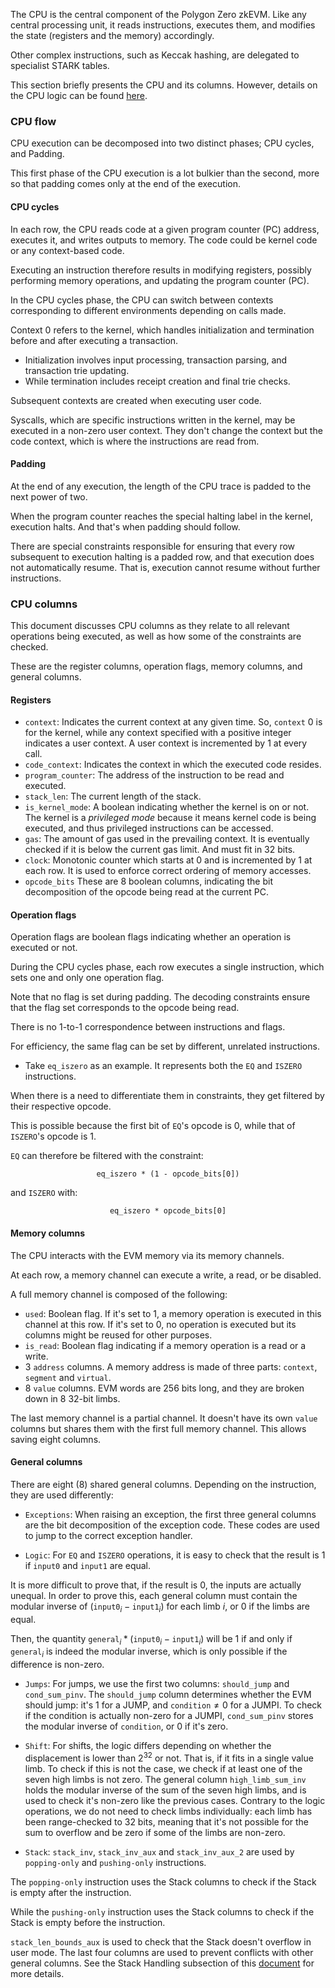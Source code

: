 The CPU is the central component of the Polygon Zero zkEVM. Like any central processing unit, it reads instructions, executes them, and modifies the state (registers and the memory) accordingly. 

Other complex instructions, such as Keccak hashing, are delegated to specialist STARK tables. 

This section briefly presents the CPU and its columns. However, details on the CPU logic can be found [here](https://github.com/0xPolygonZero/plonky2/blob/main/evm/spec/cpulogic.tex).


### CPU flow

CPU execution can be decomposed into two distinct phases; CPU cycles, and Padding.

This first phase of the CPU execution is a lot bulkier than the second, more so that padding comes only at the end of the execution.

#### CPU cycles

In each row, the CPU reads code at a given program counter (PC) address, executes it, and writes outputs to memory. The code could be kernel code or any context-based code.

Executing an instruction therefore results in modifying registers, possibly performing memory operations, and updating the program counter (PC).

In the CPU cycles phase, the CPU can switch between contexts corresponding to different environments depending on calls made. 

Context 0 refers to the kernel, which handles initialization and termination before and after executing a transaction.
  
  - Initialization involves input processing, transaction parsing, and transaction trie updating.
  - While termination includes receipt creation and final trie checks.

Subsequent contexts are created when executing user code.

Syscalls, which are specific instructions written in the kernel, may be executed in a non-zero user context. They don't change the context but the code context, which is where the instructions are read from.

#### Padding

At the end of any execution, the length of the CPU trace is padded to the next power of two.

When the program counter reaches the special halting label in the kernel, execution halts. And that's when padding should follow.

There are special constraints responsible for ensuring that every row subsequent to execution halting is a padded row, and that execution does not automatically resume. That is, execution cannot resume without further instructions.



### CPU columns

This document discusses CPU columns as they relate to all relevant operations being executed, as well as how some of the constraints are checked.  

These are the register columns, operation flags, memory columns, and general columns.  

#### Registers

- $\texttt{context}$: Indicates the current context at any given time. So, $\texttt{context}\ 0$ is for the kernel, while any context specified with a positive integer indicates a user context. A user context is incremented by $1$ at every call.
- $\texttt{code_context}$: Indicates the context in which the executed code resides.   
- $\texttt{program_counter}$: The address of the instruction to be read and executed.
- $\texttt{stack_len}$: The current length of the stack.
- $\texttt{is_kernel_mode}$: A boolean indicating whether the kernel is on or not. The kernel is a _privileged mode_ because it means kernel code is being executed, and thus privileged instructions can be accessed.
- $\texttt{gas}$: The amount of gas used in the prevailing context. It is eventually checked if it is below the current gas limit. And must fit in 32 bits.
- $\texttt{clock}$: Monotonic counter which starts at 0 and is incremented by 1 at each row. It is used to enforce correct ordering of memory accesses.
- $\texttt{opcode_bits}$  These are 8 boolean columns, indicating the bit decomposition of the opcode being read at the current PC.

#### Operation flags

Operation flags are boolean flags indicating whether an operation is executed or not.

During the CPU cycles phase, each row executes a single instruction, which sets one and only one operation flag.

Note that no flag is set during padding. The decoding constraints ensure that the flag set corresponds to the opcode being read.

There is no 1-to-1 correspondence between instructions and flags. 

For efficiency, the same flag can be set by different, unrelated instructions. 

- Take $\texttt{eq_iszero}$ as an example. It represents both the $\texttt{EQ}$ and $\texttt{ISZERO}$ instructions.

When there is a need to differentiate them in constraints, they get filtered by their respective opcode.

This is possible because the first bit of $\texttt{EQ}$'s opcode is $0$, while that of $\texttt{ISZERO}$'s opcode is $1$.

$\texttt{EQ}$ can therefore be filtered with the constraint:

$$
  \texttt{eq_iszero * (1 - opcode_bits[0])}
$$

and $\texttt{ISZERO}$ with:

$$
  \texttt{eq_iszero * opcode_bits[0]}
$$


#### Memory columns

The CPU interacts with the EVM memory via its memory channels. 

At each row, a memory channel can execute a write, a read, or be disabled.

A full memory channel is composed of the following:

- $\texttt{used}$: Boolean flag. If it's set to 1, a memory operation is executed in this channel at this row. If it's set to $0$, no operation is executed but its columns might be reused for other purposes.
- $\texttt{is_read}$: Boolean flag indicating if a memory operation is a read or a write.
- $3\ \texttt{address}$ columns. A memory address is made of three parts: $\texttt{context}$, $\texttt{segment}$ and $\texttt{virtual}$.
- $8\ \texttt{value}$ columns. EVM words are 256 bits long, and they are broken down in 8 32-bit limbs.

The last memory channel is a partial channel. It doesn't have its own $\texttt{value}$ columns but shares them with the first full memory channel. This allows saving eight columns.

#### General columns

There are eight ($8$) shared general columns. Depending on the instruction, they are used differently:

- $\texttt{Exceptions}$: When raising an exception, the first three general columns are the bit decomposition of the exception code. These codes are used to jump to the correct exception handler.

- $\texttt{Logic}$: For $\texttt{EQ}$ and $\texttt{ISZERO}$ operations, it is easy to check that the result is $1$ if $\texttt{input0}$ and $\texttt{input1}$ are equal.

It is more difficult to prove that, if the result is $0$, the inputs are actually unequal. In order to prove this, each general column must contain the modular inverse of $(\texttt{input0}_i - \texttt{input1}_i)$ for each limb $i$, or $0$ if the limbs are equal.

Then, the quantity $\texttt{general}_i * (\texttt{input0}_i - \texttt{input1}_i)$ will be $1$ if and only if $\texttt{general}_i$ is indeed the modular inverse, which is only possible if the difference is non-zero.

- $\texttt{Jumps}$: For jumps, we use the first two columns: $\texttt{should_jump}$ and $\texttt{cond_sum_pinv}$. The $\texttt{should_jump}$ column determines whether the EVM should jump: it's $1$ for a JUMP, and $\texttt{condition} \neq 0$ for a JUMPI. To check if the condition is actually non-zero for a JUMPI, $\texttt{cond_sum_pinv}$ stores the modular inverse of $\texttt{condition}$, or $0$ if it's zero.

- $\texttt{Shift}$: For shifts, the logic differs depending on whether the displacement is lower than $2^{32}$ or not. That is, if it fits in a single value limb.
To check if this is not the case, we check if at least one of the seven high limbs is not zero. The general column $\texttt{high_limb_sum_inv}$ holds the modular inverse of the sum of the seven high limbs, and is used to check it's non-zero like the previous cases.
Contrary to the logic operations, we do not need to check limbs individually: each limb has been range-checked to 32 bits, meaning that it's not possible for the sum to overflow and be zero if some of the limbs are non-zero.

- $\texttt{Stack}$:  $\texttt{stack_inv}$, $\texttt{stack_inv_aux}$ and $\texttt{stack_inv_aux_2}$ are used by `popping-only` and `pushing-only` instructions.

The `popping-only` instruction uses the $\text{Stack}$ columns to check if the Stack is empty after the instruction.

While the `pushing-only` instruction uses the $\text{Stack}$ columns to check if the Stack is empty before the instruction.

$\texttt{stack_len_bounds_aux}$ is used to check that the Stack doesn't overflow in user mode. The last four columns are used to prevent conflicts with other general columns.
See the $\text{Stack Handling}$ subsection of this [document](https://github.com/0xPolygonZero/plonky2/blob/main/evm/spec/cpulogic.tex) for more details.

